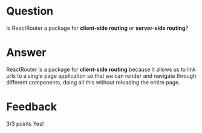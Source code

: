 # Question

Is ReactRouter a package for **client-side routing** or **server-side routing**?

# Answer

ReactRouter is a package for **client-side routing** because it allows us to link urls to a single page application so that we can render and navigate through different components, doing all this without reloading the entire page.

# Feedback

3/3 points
Yes!